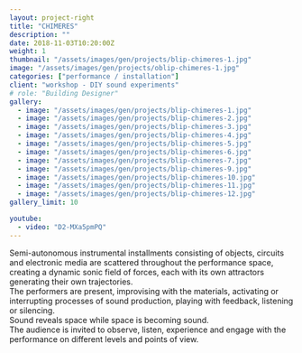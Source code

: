 ```yaml
---
layout: project-right
title: "CHIMERES"
description: ""
date: 2018-11-03T10:20:00Z
weight: 1
thumbnail: "/assets/images/gen/projects/blip-chimeres-1.jpg"
image: "/assets/images/gen/projects/oblip-chimeres-1.jpg"
categories: ["performance / installation"]
client: "workshop - DIY sound experiments"
# role: "Building Designer"
gallery:
  - image: "/assets/images/gen/projects/blip-chimeres-1.jpg"
  - image: "/assets/images/gen/projects/blip-chimeres-2.jpg"
  - image: "/assets/images/gen/projects/blip-chimeres-3.jpg"
  - image: "/assets/images/gen/projects/blip-chimeres-4.jpg"
  - image: "/assets/images/gen/projects/blip-chimeres-5.jpg"
  - image: "/assets/images/gen/projects/blip-chimeres-6.jpg"
  - image: "/assets/images/gen/projects/blip-chimeres-7.jpg"
  - image: "/assets/images/gen/projects/blip-chimeres-9.jpg"
  - image: "/assets/images/gen/projects/blip-chimeres-10.jpg"
  - image: "/assets/images/gen/projects/blip-chimeres-11.jpg"
  - image: "/assets/images/gen/projects/blip-chimeres-12.jpg"
gallery_limit: 10

youtube:
  - video: "D2-MXa5pmPQ"
---
```

Semi-autonomous instrumental installments consisting of objects, circuits and electronic media are scattered throughout the performance space, creating a dynamic sonic field of forces, each with its own attractors generating their own trajectories.  
The performers are present, improvising with the materials, activating or interrupting processes of sound production, playing with feedback, listening or silencing.  
Sound reveals space while space is becoming sound.  
The audience is invited to observe, listen, experience and engage with the performance on different levels and points of view.

<!-- {% include framework/shortcodes/youtube.html id='FGW_SlUhmuA' %} -->
